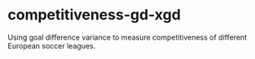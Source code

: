 # competitiveness-gd-xgd
Using goal difference variance to measure competitiveness of different European soccer leagues. 

